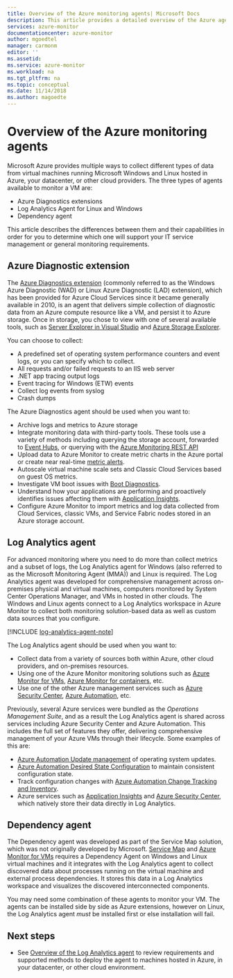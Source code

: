 ```yaml
---
title: Overview of the Azure monitoring agents| Microsoft Docs
description: This article provides a detailed overview of the Azure agents available which support monitoring virtual machines hosted in Azure or hybrid environment.
services: azure-monitor
documentationcenter: azure-monitor
author: mgoedtel
manager: carmonm
editor: ''
ms.assetid: 
ms.service: azure-monitor
ms.workload: na
ms.tgt_pltfrm: na
ms.topic: conceptual
ms.date: 11/14/2018
ms.author: magoedte
---
```


# Overview of the Azure monitoring agents 
Microsoft Azure provides multiple ways to collect different types of data from virtual machines running Microsoft Windows and Linux hosted in Azure, your datacenter, or other cloud providers. The three types of agents available to monitor a VM are:

* Azure Diagnostics extensions
* Log Analytics Agent for Linux and Windows
* Dependency agent

This article describes the differences between them and their capabilities in order for you to determine which one will support your IT service management or general monitoring requirements.  

## Azure Diagnostic extension
The [Azure Diagnostics extension](../../azure-monitor/platform/diagnostics-extension-overview.md) (commonly referred to as the Windows Azure Diagnostic (WAD) or Linux Azure Diagnostic (LAD) extension), which has been provided for Azure Cloud Services since it became generally available in 2010, is an agent that delivers simple collection of diagnostic data from an Azure compute resource like a VM, and persist it to Azure storage. Once in storage, you chose to view with one of several available tools, such as [Server Explorer in Visual Studio](/visualstudio/azure/vs-azure-tools-storage-resources-server-explorer-browse-manage) and [Azure Storage Explorer](../../vs-azure-tools-storage-manage-with-storage-explorer.md).

You can choose to collect:

* A predefined set of operating system performance counters and event logs, or you can specify which to collect. 
* All requests and/or failed requests to an IIS web server
* .NET app tracing output logs
* Event tracing for Windows (ETW) events 
* Collect log events from syslog  
* Crash dumps 

The Azure Diagnostics agent should be used when you want to:

* Archive logs and metrics to Azure storage
* Integrate monitoring data with third-party tools. These tools use a variety of methods including querying the storage account, forwarded to [Event Hubs](../../event-hubs/event-hubs-about.md), or querying with the [Azure Monitoring REST API](../../azure-monitor/platform/rest-api-walkthrough.md)
* Upload data to Azure Monitor to create metric charts in the Azure portal or create near real-time [metric alerts](../../azure-monitor/platform/alerts-metric-overview.md). 
* Autoscale virtual machine scale sets and Classic Cloud Services based on guest OS metrics.
* Investigate VM boot issues with [Boot Diagnostics](../../virtual-machines/troubleshooting/boot-diagnostics.md).
* Understand how your applications are performing and proactively identifies issues affecting them with [Application Insights](../../azure-monitor/overview.md).
* Configure Azure Monitor to import metrics and log data collected from Cloud Services, classic VMs, and Service Fabric nodes stored in an Azure storage account.

## Log Analytics agent
For advanced monitoring where you need to do more than collect metrics and a subset of logs, the Log Analytics agent for Windows (also referred to as the Microsoft Monitoring Agent (MMA)) and Linux is required. The Log Analytics agent was developed for comprehensive management across on-premises physical and virtual machines, computers monitored by System Center Operations Manager, and VMs in hosted in other clouds. The Windows and Linux agents connect to a Log Analytics workspace in Azure Monitor to collect both monitoring solution-based data as well as custom data sources that you configure.

[!INCLUDE [log-analytics-agent-note](../../../includes/log-analytics-agent-note.md)]

The Log Analytics agent should be used when you want to:

* Collect data from a variety of sources both within Azure, other cloud providers, and on-premises resources. 
* Using one of the Azure Monitor monitoring solutions such as [Azure Monitor for VMs](../insights/vminsights-overview.md), [Azure Monitor for containers](../insights/container-insights-overview.md), etc.  
* Use one of the other Azure management services such as [Azure Security Center](../../security-center/security-center-intro.md), [Azure Automation](../../automation/automation-intro.md), etc.

Previously, several Azure services were bundled as the *Operations Management Suite*, and as a result the Log Analytics agent is shared across services including Azure Security Center and Azure Automation.  This includes the full set of features they offer, delivering comprehensive management of your Azure VMs through their lifecycle.  Some examples of this are:

* [Azure Automation Update management](../../automation/automation-update-management.md) of operating system updates.
* [Azure Automation Desired State Configuration](../../automation/automation-dsc-overview.md) to maintain consistent configuration state.
* Track configuration changes with [Azure Automation Change Tracking and Inventory](../../automation/change-tracking.md).
* Azure services such as [Application Insights](https://docs.microsoft.com/azure/application-insights/) and [Azure Security Center](https://docs.microsoft.com/azure/security-center/), which natively store their data directly in Log Analytics.  

## Dependency agent
The Dependency agent was developed as part of the Service Map solution, which was not originally developed by Microsoft. [Service Map](../insights/service-map.md) and [Azure Monitor for VMs](../insights/vminsights-overview.md) requires a Dependency Agent on Windows and Linux virtual machines and it integrates with the Log Analytics agent to collect discovered data about processes running on the virtual machine and external process dependencies. It stores this data in a Log Analytics workspace and visualizes the discovered interconnected components.

You may need some combination of these agents to monitor your VM. The agents can be installed side by side as Azure extensions, however on Linux, the Log Analytics agent *must* be installed first or else installation will fail. 

## Next steps

- See [Overview of the Log Analytics agent](../../azure-monitor/platform/log-analytics-agent.md) to review requirements and supported methods to deploy the agent to machines hosted in Azure, in your datacenter, or other cloud environment.


